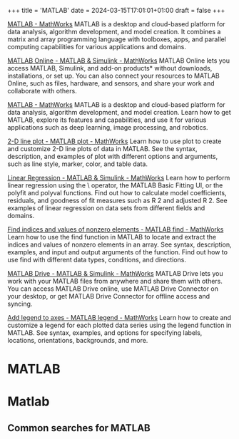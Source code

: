 +++
title = 'MATLAB'
date = 2024-03-15T17:01:01+01:00
draft = false
+++

[MATLAB - MathWorks](https://www.mathworks.com/products/matlab.html)
MATLAB is a desktop and cloud-based platform for data analysis, algorithm development, and model creation. It combines a matrix and array programming language with toolboxes, apps, and parallel computing capabilities for various applications and domains.

[MATLAB Online - MATLAB & Simulink - MathWorks](https://www.mathworks.com/products/matlab-online.html)
MATLAB Online lets you access MATLAB, Simulink, and add-on products* without downloads, installations, or set up. You can also connect your resources to MATLAB Online, such as files, hardware, and sensors, and share your work and collaborate with others.

[MATLAB - MathWorks](https://www.mathworks.com/products/matlab.html)
MATLAB is a desktop and cloud-based platform for data analysis, algorithm development, and model creation. Learn how to get MATLAB, explore its features and capabilities, and use it for various applications such as deep learning, image processing, and robotics.

[2-D line plot - MATLAB plot - MathWorks](https://www.mathworks.com/help/matlab/ref/plot.html)
Learn how to use plot to create and customize 2-D line plots of data in MATLAB. See the syntax, description, and examples of plot with different options and arguments, such as line style, marker, color, and table data.

[Linear Regression - MATLAB & Simulink - MathWorks](https://www.mathworks.com/help/matlab/data_analysis/linear-regression.html)
Learn how to perform linear regression using the \\ operator, the MATLAB Basic Fitting UI, or the polyfit and polyval functions. Find out how to calculate model coefficients, residuals, and goodness of fit measures such as R 2 and adjusted R 2. See examples of linear regression on data sets from different fields and domains.

[Find indices and values of nonzero elements - MATLAB find - MathWorks](https://www.mathworks.com/help/matlab/ref/find.html)
Learn how to use the find function in MATLAB to locate and extract the indices and values of nonzero elements in an array. See syntax, description, examples, and input and output arguments of the function. Find out how to use find with different data types, conditions, and directions.

[MATLAB Drive - MATLAB & Simulink - MathWorks](https://www.mathworks.com/products/matlab-drive.html)
MATLAB Drive lets you work with your MATLAB files from anywhere and share them with others. You can access MATLAB Drive online, use MATLAB Drive Connector on your desktop, or get MATLAB Drive Connector for offline access and syncing.

[Add legend to axes - MATLAB legend - MathWorks](https://www.mathworks.com/help/matlab/ref/legend.html)
Learn how to create and customize a legend for each plotted data series using the legend function in MATLAB. See syntax, examples, and options for specifying labels, locations, orientations, backgrounds, and more.

MATLAB
======

# Matlab

## Common searches for MATLAB
